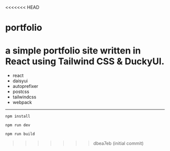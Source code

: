 <<<<<<< HEAD
# portfolio
a simple portfolio site written in React using Tailwind CSS &amp; DuckyUI.
=======
- react
- daisyui
- autoprefixer
- postcss
- tailwindcss
- webpack

---

```
npm install
```
```
npm run dev
```
```
npm run build
```
>>>>>>> dbea7eb (initial commit)
